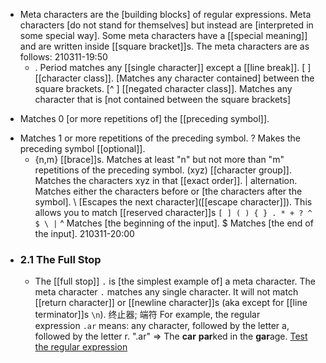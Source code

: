 - Meta characters are the [building blocks] of regular expressions. Meta characters [do not stand for themselves] but instead are [interpreted in some special way]. Some meta characters have a [[special meaning]] and are written inside [[square bracket]]s. The meta characters are as follows:
210311-19:50
    - .	Period matches any [[single character]] except a [[line break]].
[ ]	[[character class]]. [Matches any character contained] between the square brackets.
[^ ]	[[negated character class]]. Matches any character that is [not contained between the square brackets]
*	Matches 0 [or more repetitions of] the [[preceding symbol]].
+	Matches 1 or more repetitions of the preceding symbol.
?	Makes the preceding symbol [[optional]].
    - {n,m}	[[brace]]s. Matches at least "n" but not more than "m" repetitions of the preceding symbol.
(xyz)	[[character group]]. Matches the characters xyz in that [[exact order]].
|	alternation. Matches either the characters before or [the characters after the symbol].
\	[Escapes the next character]([[escape character]]). This allows you to match [[reserved character]]s `[ ] ( ) { } . * + ? ^ $ \ |`
^	Matches [the beginning of the input].
$	Matches [the end of the input].
210311-20:00
- ### 2.1 The Full Stop
    - The [[full stop]] `.` is [the simplest example of] a meta character. The meta character `.` matches any single character. It will not match [[return character]] or [[newline character]]s (aka except for [[line terminator]]s `\n`). 终止器; 端符 For example, the regular expression `.ar` means: any character, followed by the letter a, followed by the letter r.
".ar" => The **car** **par**ked in the **gar**age.
[Test the regular expression](https://regex101.com/r/xc9GkU/1)
